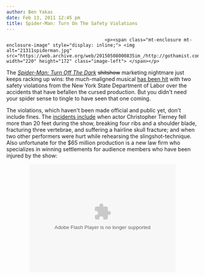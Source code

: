```yaml
---
author: Ben Yakas
date: Feb 13, 2011 12:45 pm
title: Spider-Man: Turn On The Safety Violations
---
```


	
										<p><span class="mt-enclosure mt-enclosure-image" style="display: inline;"> <img alt="21311spiderman.jpg" src="https://web.archive.org/web/20150508000835im_/http://gothamist.com/attachments/byakas/21311spiderman.jpg" width="220" height="172" class="image-left"> </span></p>

<p>The <a href="https://web.archive.org/web/20150508000835/http://gothamist.com/tags/spider-man:turnoffthedark"><em>Spider-Man: Turn Off The Dark</em></a> <strike>shitshow</strike> marketing nightmare just keeps racking up wins: the much-maligned musical <a href="https://web.archive.org/web/20150508000835/http://www.nytimes.com/2011/02/13/nyregion/13spiderman.html?_r=1&amp;partner=rss&amp;emc=rss">has been hit</a> with two safety violations from the New York State Department of Labor over the accidents that have befallen the cursed production. But you didn&apos;t need your spider sense to tingle to have seen that one coming.</p>

<p>The violations, which haven&apos;t been made official and public yet, don&apos;t include fines. The <a href="https://web.archive.org/web/20150508000835/http://gothamist.com/2010/12/22/are_spider-man_accidents_actually_b.php">incidents include</a> when actor Christopher Tierney fell more than 20 feet during the show, breaking four ribs and a shoulder blade, fracturing three vertebrae, and suffering a hairline skull fracture; and when two other performers were hurt while rehearsing the slingshot-technique. Also unfortunate for the $65 million production is a new law firm who specializes in winning settlements for audience members who have been injured by the show:</p>

<div style="text-align: center;"><object classid="clsid:d27cdb6e-ae6d-11cf-96b8-444553540000" width="384" height="283" align="middle"><param name="allowScriptAccess" value="always"><param name="allowFullScreen" value="true"><param name="movie" value="http://widget.nbc.com/videos/nbcshort_at.swf?CXNID=1000004.10045NXC&amp;widID=4727a250e66f9723&amp;clipID=1291746&amp;showID=61&amp;siteurl=http://www.nbc.com?vty=fromWidget_Video&amp;dst=nbc|widget|NBC Video&amp;__source=nbc|widget|NBC Video"><param name="quality" value="high"><param name="bgcolor" value="#000000"><embed src="https://web.archive.org/web/20150508000835oe_/http://widget.nbc.com/videos/nbcshort_at.swf?CXNID=1000004.10045NXC&amp;widID=4727a250e66f9723&amp;clipID=1291746&amp;showID=61&amp;siteurl=http://www.nbc.com?vty=fromWidget_Video&amp;dst=nbc|widget|NBC Video&amp;__source=nbc|widget|NBC Video" quality="high" bgcolor="#000000" width="384" height="283" align="middle" allowfullscreen="true" allowscriptaccess="always" type="application/x-shockwave-flash"></object></div>					
										
									
				
